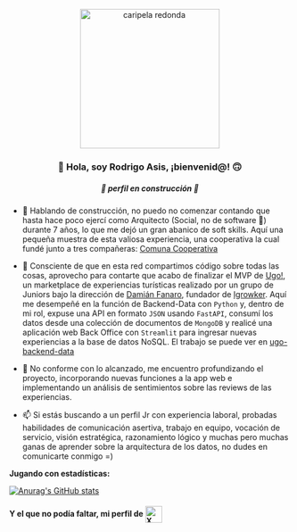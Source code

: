 <p align="center" width="300">
   <img src="https://github.com/rodrigoasis87/rodrigoasis87/assets/73196362/39728bca-ec98-44bb-b298-97fab89dceed" alt="caripela redonda" height="250">
   <h3 align="center">👋 Hola, soy Rodrigo Asis, ¡bienvenid@! 🙃</h3>
   <h5 align="center">🚧 perfil en construcción 🚧</h5>
</p>

- 💬 Hablando de construcción, no puedo no comenzar contando que hasta hace poco ejercí como Arquitecto (Social, no de software 🤭) durante 7 años, lo que me dejó un gran abanico de soft skills. Aquí una pequeña muestra de esta valiosa experiencia, una cooperativa la cual fundé junto a tres compañeras: [Comuna Cooperativa](https://www.instagram.com/comuna.cooperativa/)

- 🔭 Consciente de que en esta red compartimos código sobre todas las cosas, aprovecho para contarte que acabo de finalizar el MVP de [Ugo!](https://ugo.vercel.app/), un marketplace de experiencias turísticas realizado por un grupo de Juniors bajo la dirección de [Damián Fanaro](https://github.com/damianfanaro), fundador de [Igrowker](https://github.com/igrowker). Aquí me desempeñé en la función de Backend-Data con `Python` y, dentro de mi rol, expuse una API en formato `JSON` usando `FastAPI`, consumí los datos desde una colección de documentos de `MongoDB` y realicé una aplicación web Back Office con `Streamlit` para ingresar nuevas experiencias a la base de datos NoSQL. El trabajo se puede ver en [ugo-backend-data](https://github.com/rodrigoasis87/ugo-backend-data) 

- 🌱 No conforme con lo alcanzado, me encuentro profundizando el proyecto, incorporando nuevas funciones a la app web e implementando un análisis de sentimientos sobre las reviews de las experiencias.

- 📫 Si estás buscando a un perfil Jr con experiencia laboral, probadas habilidades de comunicación asertiva, trabajo en equipo, vocación de servicio, visión estratégica, razonamiento lógico y muchas pero muchas ganas de aprender sobre la arquitectura de los datos, no dudes en comunicarte conmigo =)

**Jugando con estadísticas:**

[![Anurag's GitHub stats](https://github-readme-stats.vercel.app/api?username=rodrigoasis87)](https://github.com/anuraghazra/github-readme-stats)



<h4>Y el que no podía faltar, mi perfil de 
   <a href="https://www.linkedin.com/in/rodrigo-asis/" target="blank">
    <img align="center" src="https://upload.wikimedia.org/wikipedia/commons/1/19/LinkedIn_logo.svg" alt="X de Rodrigo Asis" height="30" />
  </a>
</h4>



